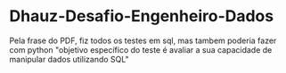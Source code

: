# Dhauz-Desafio-Engenheiro-Dados
Pela frase do PDF, fiz todos os testes em sql, mas tambem poderia fazer com python
"objetivo específico do teste é avaliar a sua capacidade de manipular dados utilizando SQL"
